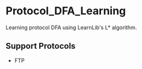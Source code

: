 # Protocol_DFA_Learning
Learning protocol DFA using LearnLib's L* algorithm.

## Support Protocols
* FTP
